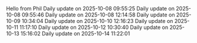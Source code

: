 ﻿Hello from Phil
Daily update on 2025-10-08 09:55:25
Daily update on 2025-10-08 09:55:46
Daily update on 2025-10-08 12:14:58
Daily update on 2025-10-09 10:34:04
Daily update on 2025-10-10 12:16:23
Daily update on 2025-10-11 11:17:10
Daily update on 2025-10-12 10:30:40
Daily update on 2025-10-13 15:16:02
Daily update on 2025-10-14 11:22:01
